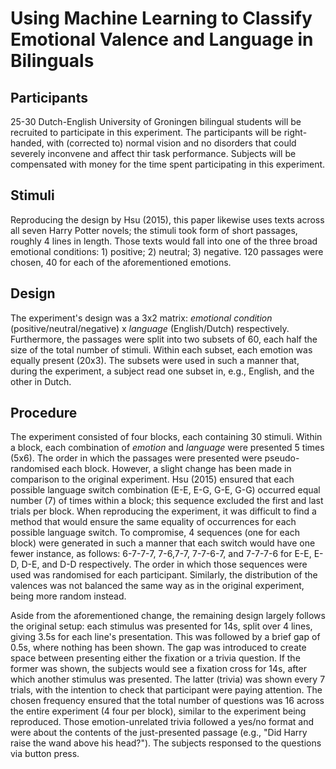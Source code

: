 # Using Machine Learning to Classify Emotional Valence and Language in Bilinguals

## Participants
25-30 Dutch-English University of Groningen bilingual students will be recruited to participate in this experiment. The participants will be right-handed, with (corrected to) normal vision and no disorders that could severely inconvene and affect thir task performance. 
Subjects will be compensated with money for the time spent participating in this experiment. 

## Stimuli
Reproducing the design by Hsu (2015), this paper likewise uses texts across all seven Harry Potter novels; the stimuli took form of short passages, roughly 4 lines in length. Those texts would fall into one of the three broad emotional conditions: 1) positive; 2) neutral; 3) negative.
120 passages were chosen, 40 for each of the aforementioned emotions. 

## Design
The experiment's design was a 3x2 matrix: _emotional condition_ (positive/neutral/negative) x _language_ (English/Dutch) respectively. Furthermore, the passages were split into two subsets of 60, each half the size of the total number of stimuli. Within each subset, each emotion was equally present (20x3). The subsets were used in such a manner that, during the experiment, a subject read one subset in, e.g., English, and the other in Dutch.

## Procedure
The experiment consisted of four blocks, each containing 30 stimuli. Within a block, each combination of _emotion_ and _language_ were presented 5 times (5x6). The order in which the passages were presented were pseudo-randomised each block. However, a slight change has been made in comparison to the original experiment. Hsu (2015) ensured that each possible language switch combination (E-E, E-G, G-E, G-G) occurred equal number (7) of times within a block; this sequence excluded the first and last trials per block. When reproducing the experiment, it was difficult to find a method that would ensure the same equality of occurrences for each possible language switch. To compromise, 4 sequences (one for each block) were generated in such a manner that each switch would have one fewer instance, as follows: 6-7-7-7, 7-6,7-7, 7-7-6-7, and 7-7-7-6 for E-E, E-D, D-E, and D-D respectively. The order in which those sequences were used was randomised for each participant. Similarly, the distribution of the valences was not balanced the same way as in the original experiment, being more random instead.

Aside from the aforementioned change, the remaining design largely follows the original setup: each stimulus was presented for 14s, split over 4 lines, giving 3.5s for each line's presentation. This was followed by a brief gap of 0.5s, where nothing has been shown. The gap was introduced to create space between presenting either the fixation or a trivia question. If the former was shown, the subjects would see a fixation cross for 14s, after which another stimulus was presented. The latter (trivia) was shown every 7 trials, with the intention to check that participant were paying attention. The chosen frequency ensured that the total number of questions was 16 across the entire experiment (4 four per block), similar to the experiment being reproduced. Those emotion-unrelated trivia followed a yes/no format and were about the contents of the just-presented passage (e.g., "Did Harry raise the wand above his head?"). The subjects responsed to the questions via button press.
